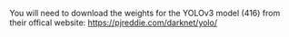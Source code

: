 You will need to download the weights for the YOLOv3 model (416) from their offical website:
https://pjreddie.com/darknet/yolo/
